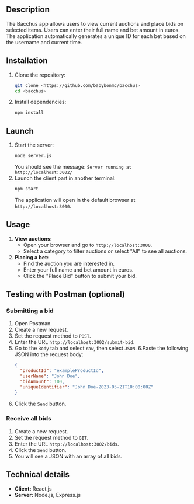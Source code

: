 ## Description
The Bacchus app allows users to view current auctions and place bids on selected items. Users can enter their full name and bet amount in euros. The application automatically generates a unique ID for each bet based on the username and current time.

## Installation
1. Clone the repository:
    ```sh
    git clone <https://github.com/babybonmc/bacchus>
    cd <bacchus>
    ```
2. Install dependencies:
    ```sh
    npm install
    ```

## Launch
1. Start the server:
    ```sh
    node server.js
    ```
    You should see the message: `Server running at http://localhost:3002/`
2. Launch the client part in another terminal:
    ```sh
    npm start
    ```
    The application will open in the default browser at `http://localhost:3000`.

## Usage
1. **View auctions:**
    - Open your browser and go to `http://localhost:3000`.
    - Select a category to filter auctions or select "All" to see all auctions.
2. **Placing a bet:**
    - Find the auction you are interested in.
    - Enter your full name and bet amount in euros.
    - Click the "Place Bid" button to submit your bid.

## Testing with Postman (optional)

### Submitting a bid
1. Open Postman.
2. Create a new request.
3. Set the request method to `POST`.
4. Enter the URL `http://localhost:3002/submit-bid`.
5. Go to the `Body` tab and select `raw`, then select `JSON`.
6.Paste the following JSON into the request body:
    ```json
    {
      "productId": "exampleProductId",
      "userName": "John Doe",
      "bidAmount": 100,
      "uniqueIdentifier": "John Doe-2023-05-21T10:00:00Z"
    }
    ```
7. Click the `Send` button.

### Receive all bids
1. Create a new request.
2. Set the request method to `GET`.
3. Enter the URL `http://localhost:3002/bids`.
4. Click the `Send` button.
5. You will see a JSON with an array of all bids.

## Technical details

- **Client:** React.js
- **Server:** Node.js, Express.js

